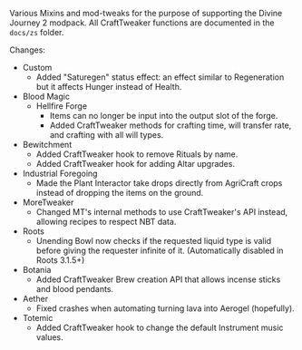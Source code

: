 Various Mixins and mod-tweaks for the purpose of supporting the Divine Journey 2 modpack.  All CraftTweaker functions are documented in the `docs/zs` folder.

Changes:
* Custom
  * Added "Saturegen" status effect: an effect similar to Regeneration but it affects Hunger instead of Health.
* Blood Magic
  * Hellfire Forge
    * Items can no longer be input into the output slot of the forge.
    * Added CraftTweaker methods for crafting time, will transfer rate, and crafting with all will types.
* Bewitchment
  * Added CraftTweaker hook to remove Rituals by name.
  * Added CraftTweaker hook for adding Altar upgrades.
* Industrial Foregoing
  * Made the Plant Interactor take drops directly from AgriCraft crops instead of dropping the items on the ground.
* MoreTweaker
  * Changed MT's internal methods to use CraftTweaker's API instead, allowing recipes to respect NBT data.
* Roots
  * Unending Bowl now checks if the requested liquid type is valid before giving the requester infinite of it. (Automatically disabled in Roots 3.1.5+)
* Botania
  * Added CraftTweaker Brew creation API that allows incense sticks and blood pendants.
* Aether
  * Fixed crashes when automating turning lava into Aerogel (hopefully).
* Totemic
  * Added CraftTweaker hook to change the default Instrument music values.
